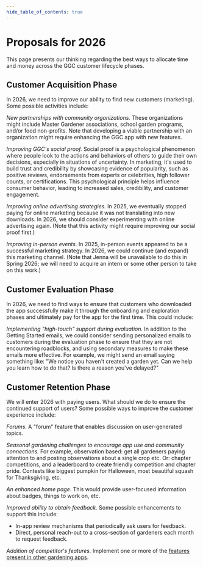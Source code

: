 ```yaml
---
hide_table_of_contents: true
---
```


# Proposals for 2026

This page presents our thinking regarding the best ways to allocate time and money across the GGC customer lifecycle phases.

## Customer Acquisition Phase

In 2026, we need to improve our ability to find new customers (marketing). Some possible activities include:

*New partnerships with community organizations.* These organizations might include Master Gardener associations, school garden programs, and/or food non-profits. Note that developing a viable partnership with an organization might require enhancing the GGC app with new features.

*Improving GGC's social proof.* Social proof is a psychological phenomenon where people look to the actions and behaviors of others to guide their own decisions, especially in situations of uncertainty. In marketing, it's used to build trust and credibility by showcasing evidence of popularity, such as positive reviews, endorsements from experts or celebrities, high follower counts, or certifications. This psychological principle helps influence consumer behavior, leading to increased sales, credibility, and customer engagement. 

*Improving online advertising strategies.*  In 2025, we eventually stopped paying for online marketing because it was not translating into new downloads. In 2026, we should consider experimenting with online advertising again. (Note that this activity might require improving our social proof first.)

*Improving in-person events.* In 2025, in-person events appeared to be a successful marketing strategy. In 2026, we could continue (and expand) this marketing channel. (Note that Jenna will be unavailable to do this in Spring 2026; we will need to acquire an intern or some other person to take on this work.)

## Customer Evaluation Phase

In 2026, we need to find ways to ensure that customers who downloaded the app successfully make it through the onboarding and exploration phases and ultimately pay for the app for the first time. This could include:

*Implementing "high-touch" support during evaluation.* In addition to the Getting Started emails, we could consider sending personalized emails to customers during the evaluation phase to ensure that they are not encountering roadblocks, and using secondary measures to make these emails more effective. For example, we might send an email saying something like: "We notice you haven't created a garden yet. Can we help you learn how to do that? Is there a reason you've delayed?"

## Customer Retention Phase

We will enter 2026 with paying users. What should we do to ensure the continued support of users?  Some possible ways to improve the customer experience include:

*Forums*. A "forum" feature that enables discussion on user-generated topics.

*Seasonal gardening challenges to encourage app use and community connections.* For example, observation based: get all gardeners paying attention to and posting observations about a single crop etc. Or: chapter competitions, and a leaderboard to create friendly competition and chapter pride. Contests like biggest pumpkin for Halloween, most beautiful squash for Thanksgiving, etc.

*An enhanced home page*. This would provide user-focused information about badges, things to work on, etc.

*Improved ability to obtain feedback.* Some possible enhancements to support this include:
* In-app review mechanisms that periodically ask users for feedback.
* Direct, personal reach-out to a cross-section of gardeners each month to request feedback.

*Addition of competitor's features.* Implement one or more of the [features present in other gardening apps](usability-2025#potential-features).
